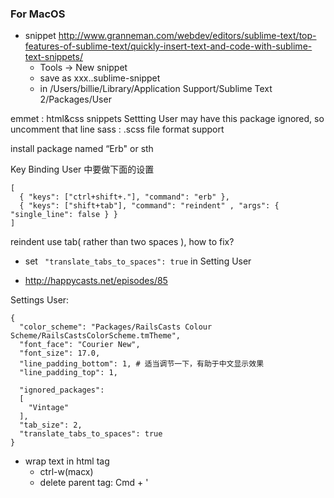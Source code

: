 ### For MacOS

- snippet
  http://www.granneman.com/webdev/editors/sublime-text/top-features-of-sublime-text/quickly-insert-text-and-code-with-sublime-text-snippets/
  - Tools -> New snippet
  - save as xxx..sublime-snippet
  - in /Users/billie/Library/Application Support/Sublime Text 2/Packages/User
 
emmet : html&css snippets
        Settting User may have this package ignored, so uncomment that line
sass  : .scss file format support
 
 
install package named “Erb" or sth
 
Key Binding User 中要做下面的设置


```
[
  { "keys": ["ctrl+shift+."], "command": "erb" },
  { "keys": ["shift+tab"], "command": "reindent" , "args": { "single_line": false } }
]
```
 
reindent use tab( rather than two spaces ), how to fix?
  - set `  "translate_tabs_to_spaces": true ` in Setting User


- http://happycasts.net/episodes/85


Settings User:


```
{
  "color_scheme": "Packages/RailsCasts Colour
Scheme/RailsCastsColorScheme.tmTheme",
  "font_face": "Courier New",
  "font_size": 17.0,
  "line_padding_bottom": 1, # 适当调节一下，有助于中文显示效果
  "line_padding_top": 1,

  "ignored_packages":
  [
    "Vintage"
  ],
  "tab_size": 2,
  "translate_tabs_to_spaces": true
}
```

- wrap text in html tag
  - ctrl-w(macx)
  - delete parent tag: Cmd + '
